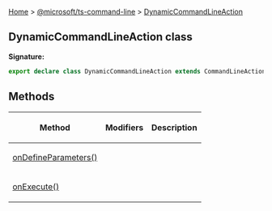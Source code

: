 [Home](./index) &gt; [@microsoft/ts-command-line](./ts-command-line.md) &gt; [DynamicCommandLineAction](./ts-command-line.dynamiccommandlineaction.md)

## DynamicCommandLineAction class


<b>Signature:</b>

```typescript
export declare class DynamicCommandLineAction extends CommandLineAction 
```

## Methods

|  <p>Method</p> | <p>Modifiers</p> | <p>Description</p> |
|  --- | --- | --- |
|  <p>[onDefineParameters()](./ts-command-line.dynamiccommandlineaction.ondefineparameters.md)</p> |  |  |
|  <p>[onExecute()](./ts-command-line.dynamiccommandlineaction.onexecute.md)</p> |  |  |

